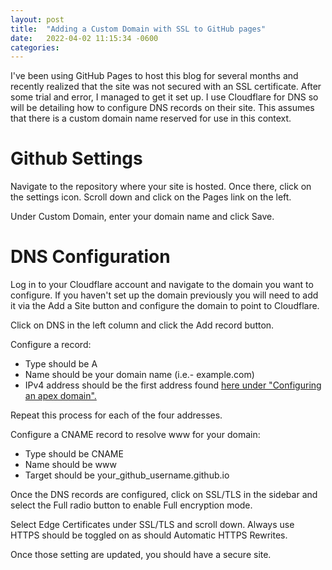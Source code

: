 ```yaml
---
layout: post
title:  "Adding a Custom Domain with SSL to GitHub pages"
date:   2022-04-02 11:15:34 -0600
categories:
---
```


I've been using GitHub Pages to host this blog for several months and recently
realized that the site was not secured with an SSL certificate. After some trial 
and error, I managed to get it set up. I use Cloudflare for DNS so will be detailing
how to configure DNS records on their site. This assumes that there is a custom domain
name reserved for use in this context.

# Github Settings

Navigate to the repository where your site is hosted. Once there, click on the settings
icon. Scroll down and click on the Pages link on the left. 

Under Custom Domain, enter your domain name and click Save. 

# DNS Configuration

Log in to your Cloudflare account and navigate to the domain you want to configure. 
If you haven't set up the domain previously you will need to add it via the Add a Site button and configure 
the domain to point to Cloudflare. 

Click on DNS in the left column and click the Add record button. 

Configure a record: <br>
+ Type should be A 
+ Name should be your domain name (i.e.- example.com) 
+ IPv4 address should be the first address found [here under "Configuring an apex domain".](https://docs.github.com/en/pages/configuring-a-custom-domain-for-your-github-pages-site/managing-a-custom-domain-for-your-github-pages-site#configuring-a-records-with-your-dns-provider) 


Repeat this process for each of the four addresses. 

Configure a CNAME record to resolve www for your domain:  <br>
* Type should be CNAME 
* Name should be www 
* Target should be your_github_username.github.io 

Once the DNS records are configured, click on SSL/TLS in the sidebar and select the Full 
radio button to enable Full encryption mode. 

Select Edge Certificates under SSL/TLS and scroll down. Always use HTTPS should be toggled on
as should Automatic HTTPS Rewrites. 

Once those setting are updated, you should have a secure site. 
